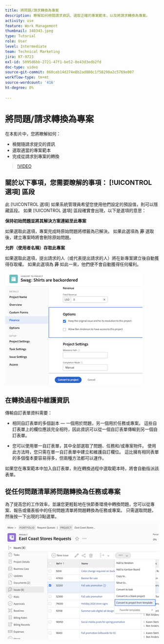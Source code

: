 ```yaml
---
title: 將問題/請求轉換為專案
description: 瞭解如何檢閱請求資訊、選取正確的專案範本，以及將請求轉換為專案。
activity: use
feature: Work Management
thumbnail: 340343.jpeg
type: Tutorial
role: User
level: Intermediate
team: Technical Marketing
jira: KT-9723
exl-id: 5095d6bb-2721-47f1-be52-8e43d3edb2fd
doc-type: video
source-git-commit: 060ceb14d274e8b2ad080c1f58290a2c5769e007
workflow-type: tm+mt
source-wordcount: '416'
ht-degree: 0%

---
```


# 將問題/請求轉換為專案

在本影片中，您將瞭解如何：

* 檢閱隨請求提交的資訊
* 選取適當的專案範本
* 完成從請求到專案的轉換

>[!VIDEO](https://video.tv.adobe.com/v/340343/?quality=12&learn=on)

## 關於以下事項，您需要瞭解的事項： [!UICONTROL 選項] 區段

此 [!UICONTROL 選項] 如果系統管理員希望您使用他們設定的預設值，則可以隱藏區段。 如果 [!UICONTROL 選項] 區段確實會出現，以下是選項的意思：

**保持初始問題並將其解決方案連結至此專案**

如果選取此選項，專案完成時原始問題將標籤為已解決。 如果此選項為 **非** 選取後，建立專案時將會刪除原始問題。

**允許（使用者名稱）存取此專案**

如果選取此選項，提出請求的人（或代表提出請求的人）將在新專案建立後自動獲得存取權。 如果此選項為 **非** 如此一來，他們便不會自動獲得任何權利。

![顯示轉換選項的專案畫面影像](assets/conversion-options.png)


## 在轉換過程中維護資訊

傳輸自訂表單資料需要：

* 相同自訂表單的多個副本 — 一個用於問題，另一個用於任務或專案。 這些自訂表單上的欄位應該完全相符，因此資訊可以從一個自訂表單傳輸到另一個自訂表單。

* 您可以使用單一自訂表單，其中全部選取了問題、任務和/或專案物件。 使用此方法時，您只需在單一自訂表單中建立和維護自訂欄位。 這比擁有相同表單的多個復本要容易得多，但兩種方法都可以運作。

如果您在專案範本中加入自訂表單，則在轉換過程中選取範本時，將會自動指派該表單。

## 從任何問題清單將問題轉換為任務或專案

為了提高您的工作效率，並讓您更輕鬆地在快節奏環境中轉換問題，您可以從專案、報告或儀表板中的任何問題清單將問題轉換為任務或專案。 只需選取問題，然後按一下出現的3點選單。

![顯示問題轉換選項的專案畫面影像](assets/convert-from-a-list.png)
